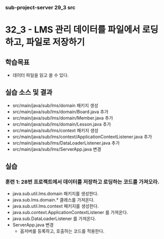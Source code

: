 ### sub-project-server 29_3 src ###

# 32_3 - LMS 관리 데이터를 파일에서 로딩하고, 파일로 저장하기

## 학습목표

- 데이터 파일을 읽고 쓸 수 있다.

## 실습 소스 및 결과

- src/main/java/sub/lms/domain 패키지 생성
- src/main/java/sub/lms/domain/Board.java 추가
- src/main/java/sub/lms/domain/Member.java 추가
- src/main/java/sub/lms/domain/Lesson.java 추가
- src/main/java/sub/lms/context 패키지 생성
- src/main/java/sub/lms/context/ApplicationContextListener.java 추가
- src/main/java/sub/lms/DataLoaderListener.java 추가
- src/main/java/sub/lms/ServerApp.java 변경



## 실습

### 훈련 1: 28번 프로젝트에서 데이터를 저장하고 로딩하는 코드를 가져오라.

- java.sub.util.lms.domain 패키지를 생성한다.
- java.sub.lms.domain.* 클래스를 가져온다.
- java.sub.util.lms.context 패키지를 생성한다.
- java.sub.context.ApplicationContextListener 를 가져온다.
- java.sub.DataLoaderListener 를 가져온다.
- ServerApp.java 변경
  - 옵저버를 등록하고, 호출하는 코드를 적용한다.

